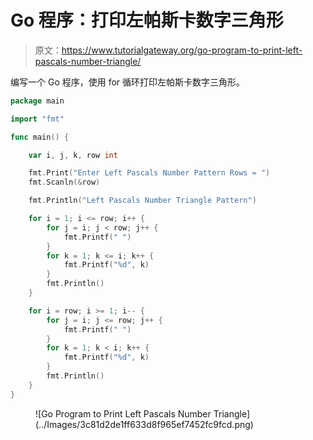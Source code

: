 # Go 程序：打印左帕斯卡数字三角形

> 原文：<https://www.tutorialgateway.org/go-program-to-print-left-pascals-number-triangle/>

编写一个 Go 程序，使用 for 循环打印左帕斯卡数字三角形。

```go
package main

import "fmt"

func main() {

	var i, j, k, row int

	fmt.Print("Enter Left Pascals Number Pattern Rows = ")
	fmt.Scanln(&row)

	fmt.Println("Left Pascals Number Triangle Pattern")

	for i = 1; i <= row; i++ {
		for j = i; j < row; j++ {
			fmt.Printf(" ")
		}
		for k = 1; k <= i; k++ {
			fmt.Printf("%d", k)
		}
		fmt.Println()
	}

	for i = row; i >= 1; i-- {
		for j = i; j <= row; j++ {
			fmt.Printf(" ")
		}
		for k = 1; k < i; k++ {
			fmt.Printf("%d", k)
		}
		fmt.Println()
	}
}
```

<figure class="wp-block-image size-large">![Go Program to Print Left Pascals Number Triangle](../Images/3c81d2de1ff633d8f965ef7452fc9fcd.png)</figure>